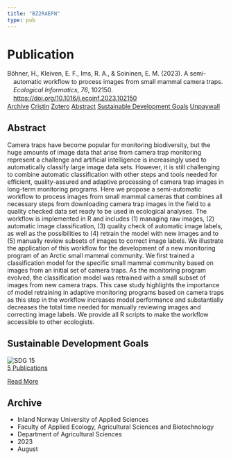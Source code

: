 ```yaml
---
title: "BZ2RAEFN"
type: pub
---
```

<h1>Publication</h1>
<article id="csl-bib-container-BZ2RAEFN" class="csl-bib-container">
  <div class="csl-bib-body" style="line-height: 1.35; padding-left: 1em; text-indent:-1em;">
  <div class="csl-entry">B&#xF6;hner, H., Kleiven, E. F., Ims, R. A., &amp; Soininen, E. M. (2023). A semi-automatic workflow to process images from small mammal camera traps. <i>Ecological Informatics</i>, <i>76</i>, 102150. <a href="https://doi.org/10.1016/j.ecoinf.2023.102150">https://doi.org/10.1016/j.ecoinf.2023.102150</a></div>
</div>
  <div class="csl-bib-buttons">
    <a href="#taxonomy-article-BZ2RAEFN" class="csl-bib-button">Archive</a>
    <a href="https://app.cristin.no/results/show.jsf?id=2167553" alt="Cristin URL" class="csl-bib-button">Cristin</a>
    <a href="http://zotero.org/groups/5402882/items/BZ2RAEFN" alt="Zotero URL" class="csl-bib-button">Zotero</a>
    <a href="#abstract-article-BZ2RAEFN" class="csl-bib-button">Abstract</a>
    <a href="#sdg-article-BZ2RAEFN" class="csl-bib-button">Sustainable Development Goals</a>
    <a href="https://doi.org/10.1016/j.ecoinf.2023.102150" class="csl-bib-button">Unpaywall</a>
  </div>
  <div id="csl-bib-meta-container-BZ2RAEFN"></div>
</article>
<div id="csl-bib-meta-BZ2RAEFN" class="csl-bib-meta">
  <article id="abstract-article-BZ2RAEFN" class="abstract-article">
    <h1>Abstract</h1>
    Camera traps have become popular for monitoring biodiversity, but the huge amounts of image data that arise from camera trap monitoring represent a challenge and artificial intelligence is increasingly used to automatically classify large image data sets. However, it is still challenging to combine automatic classification with other steps and tools needed for efficient, quality-assured and adaptive processing of camera trap images in long-term monitoring programs. Here we propose a semi-automatic workflow to process images from small mammal cameras that combines all necessary steps from downloading camera trap images in the field to a quality checked data set ready to be used in ecological analyses. The workflow is implemented in R and includes (1) managing raw images, (2) automatic image classification, (3) quality check of automatic image labels, as well as the possibilities to (4) retrain the model with new images and to (5) manually review subsets of images to correct image labels. We illustrate the application of this workflow for the development of a new monitoring program of an Arctic small mammal community. We first trained a classification model for the specific small mammal community based on images from an initial set of camera traps. As the monitoring program evolved, the classification model was retrained with a small subset of images from new camera traps. This case study highlights the importance of model retraining in adaptive monitoring programs based on camera traps as this step in the workflow increases model performance and substantially decreases the total time needed for manually reviewing images and correcting image labels. We provide all R scripts to make the workflow accessible to other ecologists.
  </article>
  <article id="sdg-article-BZ2RAEFN" class="sdg-article">
    <h1>Sustainable Development Goals</h1>
    <div class="sdg-container"><div id="sdg15" class="sdg"> <img src="{{< params subfolder >}}images/sdg/sdg15_en.png" class="image" alt="SDG 15"> <div class="sdg-overlay"> <a href="{{< params subfolder >}}en/archive/?sdg=15#archive" class="sdg-publication-count"><span>5</span> Publications</a> <p><a href="https://sdgs.un.org/goals/goal15" class="sdg-read-more">Read More</a></p> </div> </div></div>
  </article>
  <article id="taxonomy-article-BZ2RAEFN" class="taxonomy-article">
    <h1>Archive</h1>
    <ul>
      <li>Inland Norway University of Applied Sciences</li>
      <li>Faculty of Applied Ecology, Agricultural Sciences and Biotechnology</li>
      <li>Department of Agricultural Sciences</li>
      <li>2023</li>
      <li>August</li>
    </ul>
  </article>
</div>
